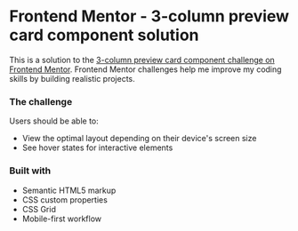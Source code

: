 # Frontend Mentor - 3-column preview card component solution

This is a solution to the [3-column preview card component challenge on Frontend Mentor](https://www.frontendmentor.io/challenges/3column-preview-card-component-pH92eAR2-). Frontend Mentor challenges help me improve my coding skills by building realistic projects. 


### The challenge

Users should be able to:

- View the optimal layout depending on their device's screen size
- See hover states for interactive elements


### Built with

- Semantic HTML5 markup
- CSS custom properties
- CSS Grid
- Mobile-first workflow

